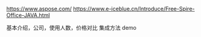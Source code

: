 https://www.aspose.com/
https://www.e-iceblue.cn/Introduce/Free-Spire-Office-JAVA.html

基本介绍，公司，使用人数，价格对比
集成方法
demo 